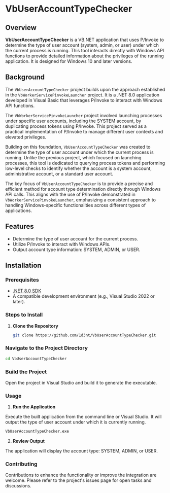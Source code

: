 # VbUserAccountTypeChecker

## Overview

**VbUserAccountTypeChecker** is a VB.NET application that uses P/Invoke to determine the type of user account (system, admin, or user) under which the current process is running. This tool interacts directly with Windows API functions to provide detailed information about the privileges of the running application. It is designed for Windows 10 and later versions.

## Background

The `VbUserAccountTypeChecker` project builds upon the approach established in the `VbWorkerServicePinvokeLauncher` project. It is a .NET 8.0 application developed in Visual Basic that leverages P/Invoke to interact with Windows API functions.

The `VbWorkerServicePinvokeLauncher` project involved launching processes under specific user accounts, including the SYSTEM account, by duplicating process tokens using P/Invoke. This project served as a practical implementation of P/Invoke to manage different user contexts and elevated privileges.

Building on this foundation, `VbUserAccountTypeChecker` was created to determine the type of user account under which the current process is running. Unlike the previous project, which focused on launching processes, this tool is dedicated to querying process tokens and performing low-level checks to identify whether the account is a system account, administrative account, or a standard user account.

The key focus of `VbUserAccountTypeChecker` is to provide a precise and efficient method for account type determination directly through Windows API calls. This aligns with the use of P/Invoke demonstrated in `VbWorkerServicePinvokeLauncher`, emphasizing a consistent approach to handling Windows-specific functionalities across different types of applications.

## Features

- Determine the type of user account for the current process.
- Utilize P/Invoke to interact with Windows APIs.
- Output account type information: SYSTEM, ADMIN, or USER.

## Installation

### Prerequisites

- [.NET 8.0 SDK](https://dotnet.microsoft.com/download/dotnet/8.0)
- A compatible development environment (e.g., Visual Studio 2022 or later).

### Steps to Install

1. **Clone the Repository**

   ```bash
   git clone https://github.com/1d3nt/VbUserAccountTypeChecker.git

### Navigate to the Project Directory

   ```bash
   cd VbUserAccountTypeChecker
   ```

### Build the Project

Open the project in Visual Studio and build it to generate the executable.

### Usage

1. **Run the Application**

Execute the built application from the command line or Visual Studio. It will output the type of user account under which it is currently running.

   ```bash
   VbUserAccountTypeChecker.exe
   ```

2. **Review Output**

The application will display the account type: SYSTEM, ADMIN, or USER.

### Contributing

Contributions to enhance the functionality or improve the integration are welcome. Please refer to the project's issues page for open tasks and discussions.


